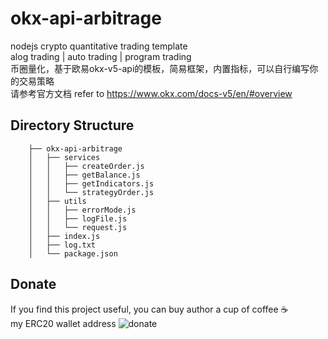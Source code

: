 # okx-api-arbitrage
nodejs crypto quantitative trading template  
alog trading | auto trading | program trading  
币圈量化，基于欧易okx-v5-api的模板，简易框架，内置指标，可以自行编写你的交易策略  
请参考官方文档 refer to https://www.okx.com/docs-v5/en/#overview

## Directory Structure
```
    ├── okx-api-arbitrage
    │   ├── services
    │   │   ├── createOrder.js
    │   │   ├── getBalance.js
    │   │   ├── getIndicators.js
    │   │   └── strategyOrder.js
    │   ├── utils
    │   │   ├── errorMode.js
    │   │   ├── logFile.js
    │   │   └── request.js
    │   ├── index.js
    │   ├── log.txt
    │   └── package.json
```

## Donate
If you find this project useful, you can buy author a cup of coffee :coffee:  
my ERC20 wallet address
![donate](https://wangxiaofenggit.github.io/page/address.png)
